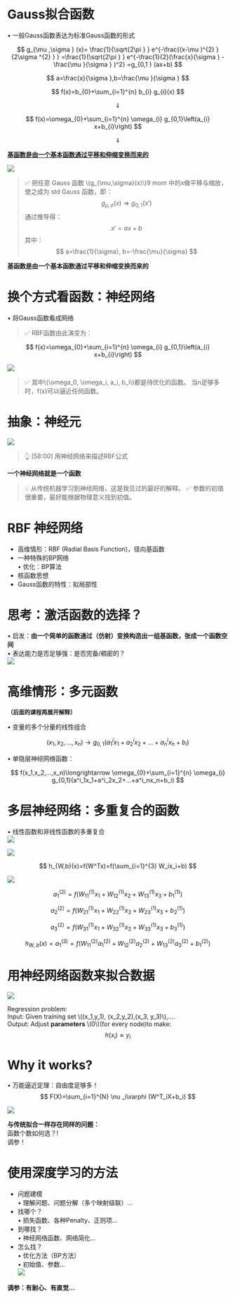 # Gauss拟合函数

• 一般Gauss函数表达为标准Gauss函数的形式  

$$
g_{\mu ,\sigma } (x)= \frac{1}{\sqrt{2\pi } } e^{-\frac{(x-\mu )^{2} }{2\sigma ^{2} } } =\frac{1}{\sqrt{2\pi } } e^{-\frac{1}{2}(\frac{x}{\sigma } -\frac{\mu }{\sigma } )^2} =g_{0,1 } (ax+b)
$$

$$
a=\frac{x}{\sigma },b=\frac{\mu }{\sigma }   
$$

$$
f(x)=b_{0}+\sum_{i=1}^{n} b_{i} g_{i}(x)
$$

$$
\Downarrow 
$$

$$
f(x)=\omega_{0}+\sum_{i=1}^{n} \omega_{i} g_{0,1}\left(a_{i} x+b_{i}\right)
$$

$$
\Downarrow 
$$

<u>**基函数是由一个基本函数通过平移和伸缩变换而来的**</U>

![](../assets/2-5-1.png)  


> &#x2705; 把任意 Gauss 函数 \\(g_{\mu,\sigma}(x)\\)9 mom 中的x做平移与缩放，使之成为 std Gauss 函数，即：
$$
g_{\mu,\sigma}(x) \Rightarrow g_{0,1}(x') 
$$
> 通过推导得：  
$$
x'=ax+b
$$
> 其中：
$$
a=\frac{1}{\sigma}, b=-\frac{\mu}{\sigma}
$$

**基函数是由一个基本函数通过平移和伸缩变换而来的**

# 换个方式看函数：神经网络
• 将Gauss函数看成网络

> &#x2705; RBF函数由此演变为：  

$$
f(x)=\omega_{0}+\sum_{i=1}^{n} \omega_{i} g_{0,1}\left(a_{i} x+b_{i}\right)
$$

![](../assets/2-5-22.png)

> &#x2705; 其中\\(\omega_0, \omega_i, a_i, b_i\\)都是待优化的函数。 
> 当n足够多时，f(x)可以逼近任何函数。  

# 抽象：神经元

![](../assets/15.PNG)
> &#x1F446; [58:00] 用神经网络来描述RBF公式

**一个神经网络就是一个函数**

> &#x1F4A1; 从传统机器学习到神经网络，这是我见过的最好的解释。
> &#x2705; 参数的初值很重要，最好能根据物理意义找到初值。  

# RBF 神经网络

* 高维情形：RBF (Radial Basis Function)，径向基函数   
* 一种特殊的BP网络  
• 优化：BP算法  
* 核函数思想  
* Gauss函数的特性：拟局部性  

# 思考：激活函数的选择？

• 启发：**由一个简单的函数通过（仿射）变换构造出一组基函数，张成一个函数空间**  
• 表达能力是否足够强：是否完备/稠密的？   
![](../assets/2-5-5.png)  


# 高维情形：多元函数  
<font size=2>**（后面的课程再展开解释）**</font>


  
• 变量的多个分量的线性组合  

$$
(x_1,x_2,...,x_n)\longrightarrow g_{0,1}(a^i_1x_1+a^i_2x_2+...+a^i_nx_n+b_i)
$$

• 单隐层神经网络函数： 

$$
f(x_1,x_2,...,x_n)\longrightarrow \omega_{0}+\sum_{i=1}^{n} \omega_{i} g_{0,1}(a^i_1x_1+a^i_2x_2+...+a^i_nx_n+b_i)
$$

# 多层神经网络：多重复合的函数  

• 线性函数和非线性函数的多重复合    
![](../assets/2-5-6.png)   

![](../assets/2-5-7.png)   

$$
h_{W,b}(x)=f(W^Tx)=f(\sum_{i=1}^{3} W_ix_i+b)
$$

![](../assets/2-5-8.png)  

$$
a_1^{(2)}=f(W_{11}^{(1)} x_1+W_{12}^{(1)}x_2+W_{13}^{(1)} x_3+b_1^{(1)})
$$

$$
a_2^{(2)}=f(W_{21}^{(1)} x_1+W_{22}^{(1)} x_2+W_{23}^{(1)} x_{3}+b_{2}^{(1)})
$$

$$
a_{3}^{(2)}=f(W_{31}^{(1)} x_{1}+W_{32}^{(1)} x_{2}+W_{33}^{(1)} x_{3}+b_{3}^{(1)}) 
$$

$$
h_{W, b}(x) =a_{1}^{(3)}=f(W_{11}^{(2)} a_{1}^{(2)}+W_{12}^{(2)} a_{2}^{(2)}+W_{13}^{(2)} a_{3}^{(2)}+b_{1}^{(2)})
$$

# 用神经网络函数来拟合数据

![](../assets/2-5-9.png)   

Regression problem:  
Input: Given training set \\((x_1,y_1), (x_2,y_2),(x_3, y_3)\\),….   
Output: Adjust **parameters** \\(0\\)(for every node)to make:
$$
h(x_i)\approx y_i
$$


# Why it works?

• 万能逼近定理：自由度足够多！  
$$
F(X)=\sum_{i=1}^{N} \nu _i\varphi (W^T_iX+b_i)
$$

![](../assets/2-5-12.png) 

**与传统拟合一样存在同样的问题：**  
函数个数如何选？!   
调参！


# 使用深度学习的方法

* 问题建模    
• 理解问题、问题分解（多个映射级联）…   
* 找哪个？   
• 损失函数、各种Penalty、正则项…  
* 到哪找？  
• 神经网络函数、网络简化…  
* 怎么找？  
• 优化方法（BP方法）  
• 初始值、参数…  
![](../assets/2-5-11.png) 

**调参：有耐心、有直觉…**



